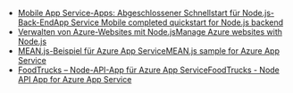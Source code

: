 - [<span data-ttu-id="00a1d-101">Mobile App Service-Apps: Abgeschlossener Schnellstart für Node.js-Back-End</span><span class="sxs-lookup"><span data-stu-id="00a1d-101">App Service Mobile completed quickstart for Node.js backend</span></span>](https://azure.microsoft.com/resources/samples/app-service-mobile-nodejs-backend-quickstart/)
- [<span data-ttu-id="00a1d-102">Verwalten von Azure-Websites mit Node.js</span><span class="sxs-lookup"><span data-stu-id="00a1d-102">Manage Azure websites with Node.js</span></span>](https://azure.microsoft.com/resources/samples/app-service-web-nodejs-manage/)
- [<span data-ttu-id="00a1d-103">MEAN.js-Beispiel für Azure App Service</span><span class="sxs-lookup"><span data-stu-id="00a1d-103">MEAN.js sample for Azure App Service</span></span>](https://azure.microsoft.com/resources/samples/meanjs/)
- [<span data-ttu-id="00a1d-104">FoodTrucks – Node-API-App für Azure App Service</span><span class="sxs-lookup"><span data-stu-id="00a1d-104">FoodTrucks - Node API App for Azure App Service</span></span>](https://azure.microsoft.com/resources/samples/app-service-api-node-food-trucks/)